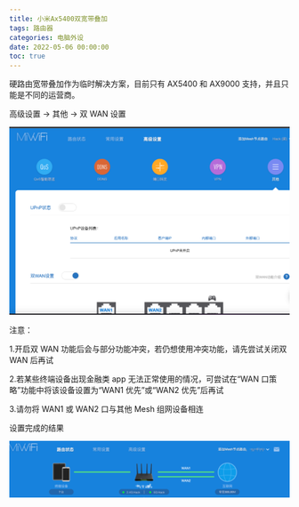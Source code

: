 ```yaml
---
title: 小米Ax5400双宽带叠加
tags: 路由器
categories: 电脑外设
date: 2022-05-06 00:00:00
toc: true
---
```


硬路由宽带叠加作为临时解决方案，目前只有 AX5400 和 AX9000 支持，并且只能是不同的运营商。

高级设置 -> 其他 -> 双 WAN 设置<!--more-->

![双WAN](https://raw.githubusercontent.com/Xu-Hardy/image-host/master/20230124150814.png)

注意：

1.开启双 WAN 功能后会与部分功能冲突，若仍想使用冲突功能，请先尝试关闭双 WAN 后再试

2.若某些终端设备出现金融类 app 无法正常使用的情况，可尝试在“WAN 口策略”功能中将该设备设置为“WAN1 优先”或“WAN2 优先”后再试

3.请勿将 WAN1 或 WAN2 口与其他 Mesh 组网设备相连

设置完成的结果

![效果图](https://raw.githubusercontent.com/Xu-Hardy/image-host/master/20230124150839.png)

